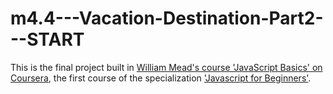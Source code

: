 # m4.4---Vacation-Destination-Part2---START

This is the final project built in [William Mead's course 'JavaScript Basics' on Coursera](https://www.coursera.org/learn/javascript-basics?specialization=javascript-beginner), 
the first course of the specialization ['Javascript for Beginners'](https://www.coursera.org/specializations/javascript-beginner).

